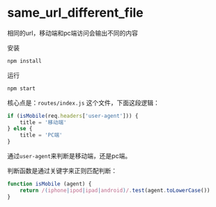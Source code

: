 # same_url_different_file
相同的url，移动端和pc端访问会输出不同的内容

安装

```javascript
npm install
```

运行

```javascript
npm start
```

核心点是：``routes/index.js`` 这个文件，下面这段逻辑：

```javascript
if (isMobile(req.headers['user-agent'])) {
    title = '移动端'
} else {
    title = 'PC端'
}
```

通过``user-agent``来判断是移动端，还是pc端。

判断函数是通过关键字来正则匹配判断：

```javascript
function isMobile (agent) {
    return /(iphone|ipod|ipad|android)/.test(agent.toLowerCase())
}
```